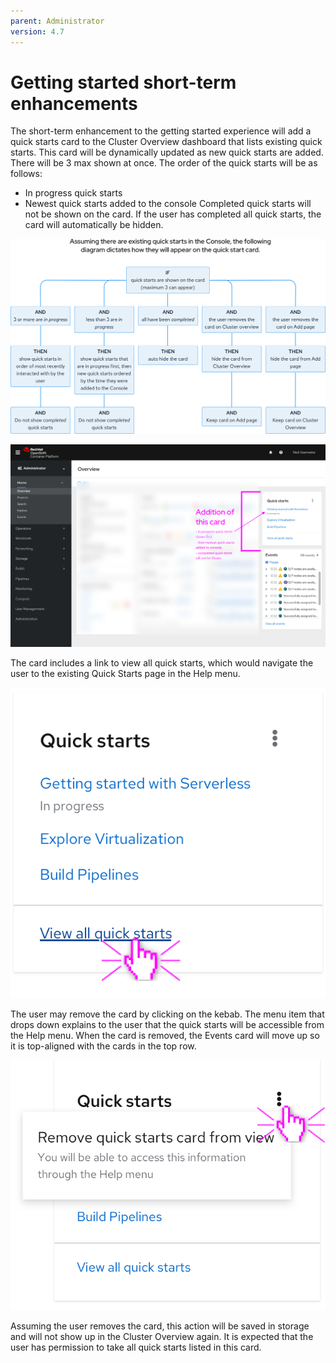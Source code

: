 ```yaml
---
parent: Administrator
version: 4.7
---
```


# Getting started short-term enhancements

The short-term enhancement to the getting started experience will add a quick starts card to the Cluster Overview dashboard that lists existing quick starts. This card will be dynamically updated as new quick starts are added. There will be 3 max shown at once. The order of the quick starts will be as follows:
  -  In progress quick starts
  -  Newest quick starts added to the console
Completed quick starts will not be shown on the card. If the user has completed all quick starts, the card will automatically be hidden.

![quickstart-logistic-tree](img/quickstart-card-logistic-tree.png)

![quickstart-card](img/quickstart-card.png)

The card includes a link to view all quick starts, which would navigate the user to the existing Quick Starts page in the Help menu.

![card-all](img/card-all.png)

The user may remove the card by clicking on the kebab. The menu item that drops down explains to the user that the quick starts will be accessible from the Help menu. When the card is removed, the Events card will move up so it is top-aligned with the cards in the top row.

![card-dismiss](img/card-dismiss.png)

Assuming the user removes the card, this action will be saved in storage and will not show up in the Cluster Overview again. It is expected that the user has permission to take all quick starts listed in this card.